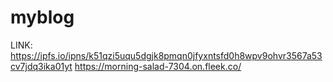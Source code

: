 # myblog
LINK:
https://ipfs.io/ipns/k51qzi5uqu5dgjk8pmqn0jfyxntsfd0h8wpv9ohvr3567a53cv7jdq3ika01yt
https://morning-salad-7304.on.fleek.co/
